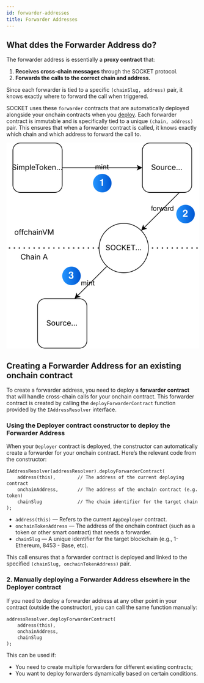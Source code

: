 ```yaml
---
id: forwarder-addresses
title: Forwarder Addresses
---
```


## What ddes the Forwarder Address do?
The forwarder address is essentially a **proxy contract** that:
1. **Receives cross-chain messages** through the SOCKET protocol.
2. **Forwards the calls to the correct chain and address.**

Since each forwarder is tied to a specific `(chainSlug, address)` pair, it knows exactly where to forward the call when triggered.

SOCKET uses these `forwarder` contracts that are automatically deployed alongside your onchain contracts when you [deploy](/deploy). Each forwarder contract is immutable and is specifically tied to a unique `(chain, address)` pair. This ensures that when a forwarder contract is called, it knows exactly which chain and which address to forward the call to.

![image.png](../static/img/forwarder-addresses.svg)

## Creating a Forwarder Address for an existing onchain contract

To create a forwarder address, you need to deploy a **forwarder contract** that will handle cross-chain calls for your onchain contract. This forwarder contract is created by calling the `deployForwarderContract` function provided by the `IAddressResolver` interface.

### Using the Deployer contract constructor to deploy the Forwarder Address

When your `Deployer` contract is deployed, the constructor can automatically create a forwarder for your onchain contract. Here’s the relevant code from the constructor:

```solidity
IAddressResolver(addressResolver).deployForwarderContract(
    address(this),        // The address of the current deploying contract
    onchainAddress,       // The address of the onchain contract (e.g. token)
    chainSlug             // The chain identifier for the target chain
);
```

- `address(this)` — Refers to the current `AppDeployer` contract.
- `onchainTokenAddress` — The address of the onchain contract (such as a token or other smart contract) that needs a forwarder.
- `chainSlug` — A unique identifier for the target blockchain (e.g., 1- Ethereum, 8453 - Base, etc).

This call ensures that a forwarder contract is deployed and linked to the specified `(chainSlug, onchainTokenAddress)` pair.

### 2. Manually deploying a Forwarder Address elsewhere in the Deployer contract

If you need to deploy a forwarder address at any other point in your contract (outside the constructor), you can call the same function manually:

```solidity
addressResolver.deployForwarderContract(
    address(this),
    onchainAddress,
    chainSlug
);
```

This can be used if:
- You need to create multiple forwarders for different existing contracts;
- You want to deploy forwarders dynamically based on certain conditions.
